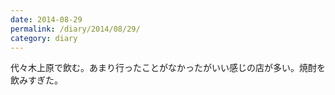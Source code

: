 ```yaml
---
date: 2014-08-29
permalink: /diary/2014/08/29/
category: diary
---
```


代々木上原で飲む。あまり行ったことがなかったがいい感じの店が多い。焼酎を飲みすぎた。